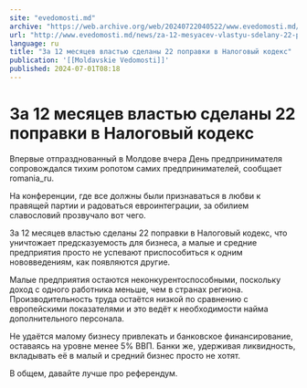 ```yaml
---
site: "evedomosti.md"
archive: "https://web.archive.org/web/20240722040522/www.evedomosti.md/news/za-12-mesyacev-vlastyu-sdelany-22-popravki-v-nalogovyj-kodek"
url: "http://www.evedomosti.md/news/za-12-mesyacev-vlastyu-sdelany-22-popravki-v-nalogovyj-kodek"
language: ru
title: "За 12 месяцев властью сделаны 22 поправки в Налоговый кодекс"
publication: '[[Moldavskie Vedomosti]]'
published: 2024-07-01T08:18
---
```


# За 12 месяцев властью сделаны 22 поправки в Налоговый кодекс

Впервые отпразднованный в Молдове вчера День предпринимателя сопровождался тихим ропотом самих предпринимателей, сообщает romania_ru.

На конференции, где все должны были признаваться в любви к правящей партии и радоваться евроинтеграции, за обилием славословий прозвучало вот чего.

За 12 месяцев властью сделаны 22 поправки в Налоговый кодекс, что уничтожает предсказуемость для бизнеса, а малые и средние предприятия просто не успевают приспособиться к одним нововведениям, как появляются другие.

Малые предприятия остаются неконкурентоспособными, поскольку доход с одного работника меньше, чем в странах региона. Производительность труда остаётся низкой по сравнению с европейскими показателями и это ведёт к необходимости найма дополнительного персонала.

Не удаётся малому бизнесу привлекать и банковское финансирование, оставаясь на уровне менее 5% ВВП. Банки же, удерживая ликвидность, вкладывать её в малый и средний бизнес просто не хотят.

В общем, давайте лучше про референдум.